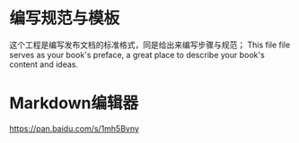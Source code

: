# 编写规范与模板

这个工程是编写发布文档的标准格式，同是给出来编写步骤与规范；
This file file serves as your book's preface, a great place to describe your book's content and ideas.
# Markdown编辑器
https://pan.baidu.com/s/1mh5Bvny
